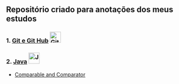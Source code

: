 ## Repositório criado para anotações dos meus estudos

  
  ### 1. [Git e Git Hub](/Git_GitHub/AprendendoGit_GitHub.md) <img src="https://img.icons8.com/color/48/000000/git.png" alt="Git" width="30px"/>
  ### 2. [Java](/Java) <img src="https://img.icons8.com/color/48/000000/java-coffee-cup-logo--v1.png" alt="Java" width="30px"/>
  - [Comparable and Comparator](/Java/Comparable_Comparator.md)
    

  

